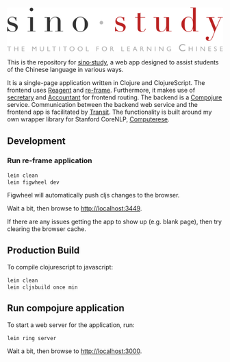 ![sino·study](./resources/public/img/logo_min.svg)

This is the repository for [sino·study](https://sino.study), 
a web app designed to assist students of the Chinese language in various ways.

It is a single-page application written in Clojure and ClojureScript.
The frontend uses [Reagent](https://github.com/reagent-project/reagent) 
and [re-frame](https://github.com/Day8/re-frame).
Furthermore, it makes use of [secretary](https://github.com/gf3/secretary) 
and [Accountant](https://github.com/venantius/accountant) for frontend routing.
The backend is a [Compojure](https://github.com/weavejester/compojure) service.
Communication between the backend web service and the frontend app is
facilitated by [Transit](https://github.com/cognitect/transit-format).
The functionality is built around my own wrapper library for Stanford CoreNLP,
[Computerese](https://github.com/simongray/Computerese).

## Development

### Run re-frame application
```
lein clean
lein figwheel dev
```

Figwheel will automatically push cljs changes to the browser.

Wait a bit, then browse to [http://localhost:3449](http://localhost:3449).

If there are any issues getting the app to show up (e.g. blank page), 
then try clearing the browser cache.

## Production Build
To compile clojurescript to javascript:

```
lein clean
lein cljsbuild once min
```
## Run compojure application
To start a web server for the application, run:

````
lein ring server
````
Wait a bit, then browse to [http://localhost:3000](http://localhost:3000).
